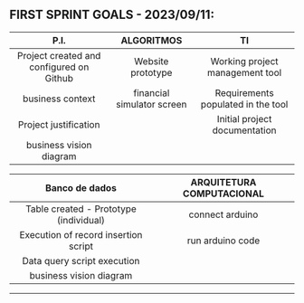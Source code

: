 
## FIRST SPRINT GOALS - 2023/09/11:


|  P.I.       |        ALGORITMOS         |            TI             |
|:-----------:|:------------------------:|:------------------------: |
|     Project created and configured on Github     |Website prototype|   Working project management tool|
|     business context     | financial simulator screen|   Requirements populated in the tool|
|     Project justification     |   | Initial project documentation|
|     business vision diagram   | |                           |     


| Banco de dados     |        ARQUITETURA COMPUTACIONAL |
|:-----------:|:------------------------:       
|     Table created - Prototype (individual)      |connect arduino|
|     Execution of record insertion script    | run arduino code|
|     Data query script execution  |   |
|     business vision diagram     |

<hr>
